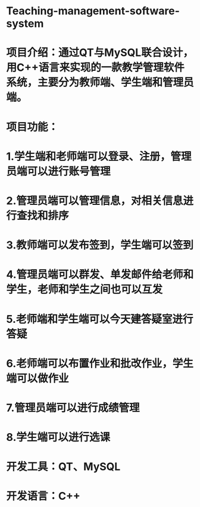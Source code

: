 # Teaching-management-software-system
# 项目介绍：通过QT与MySQL联合设计，用C++语言来实现的一款教学管理软件系统，主要分为教师端、学生端和管理员端。
# 项目功能：
# 1.学生端和老师端可以登录、注册，管理员端可以进行账号管理
# 2.管理员端可以管理信息，对相关信息进行查找和排序
# 3.教师端可以发布签到，学生端可以签到
# 4.管理员端可以群发、单发邮件给老师和学生，老师和学生之间也可以互发
# 5.老师端和学生端可以今天建答疑室进行答疑
# 6.老师端可以布置作业和批改作业，学生端可以做作业
# 7.管理员端可以进行成绩管理
# 8.学生端可以进行选课
# 开发工具：QT、MySQL
# 开发语言：C++
